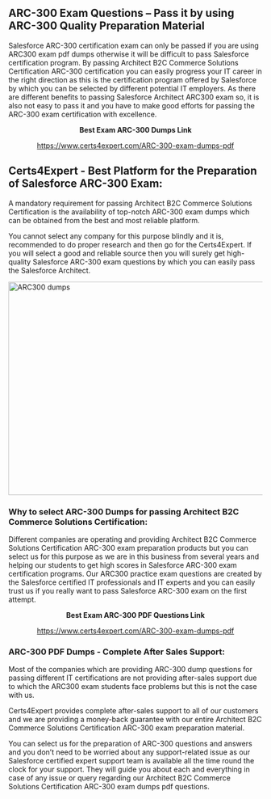 <h2><strong>ARC-300 Exam Questions &ndash; Pass it by using ARC-300 Quality Preparation Material</strong></h2>
<p>Salesforce ARC-300 certification exam can only be passed if you are using ARC300 exam pdf dumps otherwise it will be difficult to pass Salesforce certification program. By passing Architect B2C Commerce Solutions Certification ARC-300 certification you can easily progress your IT career in the right direction as this is the certification program offered by Salesforce by which you can be selected by different potential IT employers. As there are different benefits to passing Salesforce Architect ARC300 exam so, it is also not easy to pass it and you have to make good efforts for passing the ARC-300 exam certification with excellence.</p>
<p style="text-align: center;"><strong>Best Exam ARC-300 Dumps Link</strong></p>
<p style="text-align: center;"><a href="exam%20link">https://www.certs4expert.com/ARC-300-exam-dumps-pdf</a></p>
<h2><strong>Certs4Expert - Best Platform for the Preparation of Salesforce ARC-300 Exam:&nbsp; </strong></h2>
<p>A mandatory requirement for passing Architect B2C Commerce Solutions Certification is the availability of top-notch ARC-300 exam dumps which can be obtained from the best and most reliable platform.</p>
<p>You cannot select any company for this purpose blindly and it is, recommended to do proper research and then go for the Certs4Expert. If you will select a good and reliable source then you will surely get high-quality Salesforce ARC-300 exam questions by which you can easily pass the Salesforce Architect.</p>
<p><img style="display: block; margin-left: auto; margin-right: auto;" src="https://i.imgur.com/cCy1yN2.png" alt="ARC300 dumps" width="750" height="422" /></p>
<h3><strong>Why to select ARC-300 Dumps for passing Architect B2C Commerce Solutions Certification:</strong></h3>
<p>Different companies are operating and providing Architect B2C Commerce Solutions Certification ARC-300 exam preparation products but you can select us for this purpose as we are in this business from several years and helping our students to get high scores in Salesforce ARC-300 exam certification programs. Our ARC300 practice exam questions are created by the Salesforce certified IT professionals and IT experts and you can easily trust us if you really want to pass Salesforce ARC-300 exam on the first attempt.</p>
<p style="text-align: center;"><strong>Best Exam ARC-300 PDF Questions Link</strong></p>
<p style="text-align: center;"><a href="exam%20link">https://www.certs4expert.com/ARC-300-exam-dumps-pdf</a></p>
<h3><strong>ARC-300 PDF Dumps - Complete After Sales Support:</strong></h3>
<p>Most of the companies which are providing ARC-300 dump questions for passing different IT certifications are not providing after-sales support due to which the ARC300 exam students face problems but this is not the case with us.</p>
<p>Certs4Expert provides complete after-sales support to all of our customers and we are providing a money-back guarantee with our entire Architect B2C Commerce Solutions Certification ARC-300 exam preparation material.</p>
<p>You can select us for the preparation of ARC-300 questions and answers and you don&rsquo;t need to be worried about any support-related issue as our Salesforce certified expert support team is available all the time round the clock for your support. They will guide you about each and everything in case of any issue or query regarding our Architect B2C Commerce Solutions Certification ARC-300 exam dumps pdf questions.</p>
